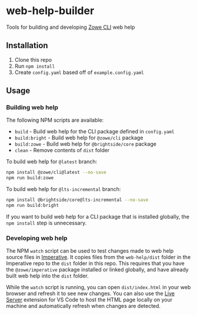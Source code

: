# web-help-builder

Tools for building and developing [Zowe CLI](https://github.com/zowe/zowe-cli) web help

## Installation

1. Clone this repo
2. Run `npm install`
3. Create `config.yaml` based off of `example.config.yaml`

## Usage

### Building web help

The following NPM scripts are available:

* `build` - Build web help for the CLI package defined in `config.yaml`
* `build:bright` - Build web help for `@zowe/cli` package
* `build:zowe` - Build web help for `@brightside/core` package
* `clean` - Remove contents of `dist` folder

To build web help for `@latest` branch:
```bash
npm install @zowe/cli@latest --no-save
npm run build:zowe
```

To build web help for `@lts-incremental` branch:
```bash
npm install @brightside/core@lts-incremental --no-save
npm run build:bright
```

If you want to build web help for a CLI package that is installed globally, the `npm install` step is unnecessary.

### Developing web help

The NPM `watch` script can be used to test changes made to web help source files in [Imperative](https://github.com/zowe/imperative). It copies files from the `web-help/dist` folder in the Imperative repo to the `dist` folder in this repo. This requires that you have the `@zowe/imperative` package installed or linked globally, and have already built web help into the `dist` folder.

While the `watch` script is running, you can open `dist/index.html` in your web browser and refresh it to see new changes. You can also use the [Live Server](https://marketplace.visualstudio.com/items?itemName=ritwickdey.LiveServer) extension for VS Code to host the HTML page locally on your machine and automatically refresh when changes are detected.
